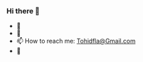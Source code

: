 ### Hi there 👋
- 🌱 
- 👯 
- 📫 How to reach me: Tohidfla@Gmail.com
- 🔭 

<!--
**TohidHeshmati/TohidHeshmati** is a ✨ _special_ ✨ repository because its `README.md` (this file) appears on your GitHub profile.

Here are some ideas to get you started:

- 🔭 I’m currently working on ...
- 🌱 I’m currently learning ...
- 👯 I’m looking to collaborate on ...
- 🤔 I’m looking for help with ...
- 💬 Ask me about ...
- 📫 How to reach me: ...
- 😄 Pronouns: ...
- ⚡ Fun fact: ...
-->
